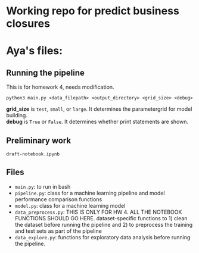 # Working repo for predict business closures


# Aya's files:

Running the pipeline 
---
This is for homework 4, needs modification.

```
python3 main.py <data_filepath> <output_directory> <grid_size> <debug>
```
**grid_size** is `test`, `small`, or `large`. It determines the parametergrid for model building.  
**debug** is `True` or `False`. It determines whether print statements are shown.

Preliminary work
--
`draft-notebook.ipynb` 

Files
---
- `main.py`: to run in bash
- `pipeline.py`: class for a machine learning pipeline and model performance comparison functions
- `model.py`: class for a machine learning model
- `data_preprocess.py`: THIS IS ONLY FOR HW 4. ALL THE NOTEBOOK FUNCTIONS SHOULD GO HERE. dataset-specific functions to 1) clean the dataset before running the pipeline and 2) to preprocess the training and test sets as part of the pipeline
- `data_explore.py`: functions for exploratory data analysis before running the pipeline.  
